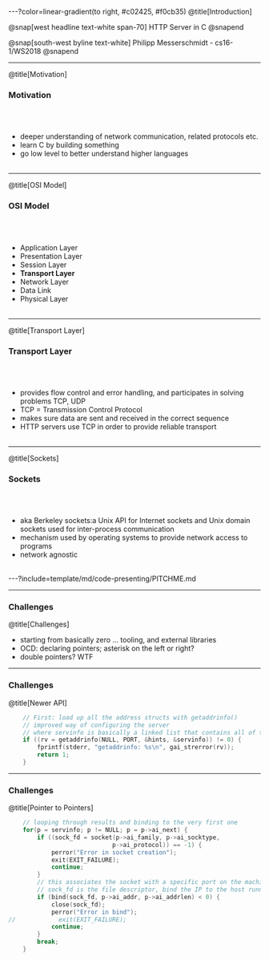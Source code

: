 ---?color=linear-gradient(to right, #c02425, #f0cb35)
@title[Introduction]

@snap[west headline text-white span-70]
HTTP Server in C
@snapend

@snap[south-west byline  text-white]
Philipp Messerschmidt - cs16-1/WS2018
@snapend

---

@title[Motivation]

### Motivation

<br><br>
- deeper understanding of network communication, related protocols etc.
- learn C by building something
- go low level to better understand higher languages
<br><br>

---

@title[OSI Model]

### OSI Model

<br><br>
- Application Layer
- Presentation Layer
- Session Layer
- **Transport Layer**
- Network Layer
- Data Link
- Physical Layer
<br><br>

<!-- ![OSI Model](https://github.com/gitlines/bac/blob/master/img/osi.jpg) -->

---

@title[Transport Layer]

### Transport Layer

<br><br>
- provides flow control and error handling, and participates in solving problems TCP, UDP
- TCP = Transmission Control Protocol 
- makes sure data are sent and received in the correct sequence
- HTTP servers use TCP in order to provide reliable transport
<br><br>

---

@title[Sockets]

### Sockets

<br><br>
- aka Berkeley sockets:a Unix API for Internet sockets and Unix domain sockets used for inter-process communication
- mechanism used by operating systems to provide network access to programs
- network agnostic
<br><br>


---?include=template/md/code-presenting/PITCHME.md


---

### Challenges

@title[Challenges]

- starting from basically zero ... tooling, and external libraries 
- OCD: declaring pointers; asterisk on the left or right?
- double pointers? WTF

---

### Challenges

@title[Newer API]

```C
    // First: load up all the address structs with getaddrinfo()
    // improved way of configuring the server
    // where servinfo is basically a linked list that contains all of the address information. The &servinfo is a node
    if ((rv = getaddrinfo(NULL, PORT, &hints, &servinfo)) != 0) {
        fprintf(stderr, "getaddrinfo: %s\n", gai_strerror(rv));
        return 1;
    }
```

----

### Challenges

@title[Pointer to Pointers]

```C
    // looping through results and binding to the very first one 
    for(p = servinfo; p != NULL; p = p->ai_next) {
        if ((sock_fd = socket(p->ai_family, p->ai_socktype,
                             p->ai_protocol)) == -1) {
            perror("Error in socket creation");
            exit(EXIT_FAILURE);
            continue;
        }
        // this associates the socket with a specific port on the machine, which is necessary in order to listen
        // sock_fd is the file descriptor, bind the IP to the host running on it, and pass the size of the addr.
        if (bind(sock_fd, p->ai_addr, p->ai_addrlen) < 0) {
            close(sock_fd);
            perror("Error in bind");
//            exit(EXIT_FAILURE);
            continue;
        }
        break;
    }
```






